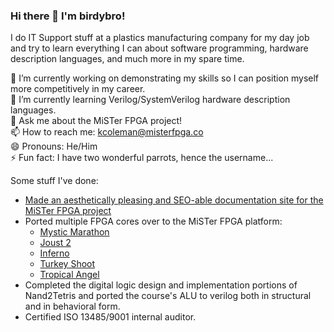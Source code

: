 ### Hi there 👋 I'm birdybro!

I do IT Support stuff at a plastics manufacturing company for my day job and try to learn everything I can about software programming, hardware description languages, and much more in my spare time.

🔭 I’m currently working on demonstrating my skills so I can position myself more competitively in my career.  
🌱 I’m currently learning Verilog/SystemVerilog hardware description languages.  
💬 Ask me about the MiSTer FPGA project!  
📫 How to reach me: kcoleman@misterfpga.co  
😄 Pronouns: He/Him  
⚡ Fun fact: I have two wonderful parrots, hence the username...  

Some stuff I've done:

* [Made an aesthetically pleasing and SEO-able documentation site for the MiSTer FPGA project](https://github.com/MiSTer-devel/MkDocs_MiSTer)
* Ported multiple FPGA cores over to the MiSTer FPGA platform:
  * [Mystic Marathon](https://github.com/MiSTer-devel/Arcade-MysticMarathon_MiSTer)
  * [Joust 2](https://github.com/MiSTer-devel/Arcade-Joust2_MiSTer)
  * [Inferno](https://github.com/MiSTer-devel/Arcade-Inferno_MiSTer)
  * [Turkey Shoot](https://github.com/MiSTer-devel/Arcade-TurkeyShoot_MiSTer)
  * [Tropical Angel](https://github.com/MiSTer-devel/Arcade-TropicalAngel_MiSTer)
* Completed the digital logic design and implementation portions of Nand2Tetris and ported the course's ALU to verilog both in structural and in behavioral form.
* Certified ISO 13485/9001 internal auditor.
